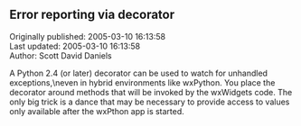 ## Error reporting via decorator  
Originally published: 2005-03-10 16:13:58  
Last updated: 2005-03-10 16:13:58  
Author: Scott David Daniels  
  
A Python 2.4 (or later) decorator can be used to watch for unhandled exceptions,\neven in hybrid environments like wxPython.  You place the decorator around methods that will be invoked by the wxWidgets code.  The only big trick is a dance that may be necessary to provide access to values only available after the wxPthon app is started.